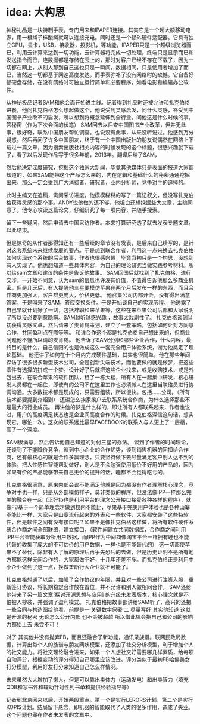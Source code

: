 # idea: 大构思

神秘礼品是一块特制手表，专门用来和IPAPER连接。其实它是一个超大额移动电源，用一根绳子样酸绳就可以连接充电。同时还是一个额外硬件适配器。它具有独立CPU，显卡，USB，接收器，投影机，等功能，IPAPER只是一个超级浏览器而已，利用云计算来达到一切功能，云计算器将完成一切处理，终端只是显示而已和发送指令而已，连数据都是存储在云上的，那时对客户已经不存在下载了，因为一切都在网上，从别人那到自己这也只是一瞬间，数据相同，只是使用者增加了而已，当然这一切都基于网速高度发达。而手表弥补了没有网络时的缺憾。它自备好额硬盘存储，在没有网络时可独立运行简单和必要程序，如看电影和编辑办公软件。

从神秘极品记者SAM和他会面开始进主线。记者得到礼品时还被允许和扎克伯格进餐，他问扎克伯格怎么想起做这个，他说受到灵感启发，问什么灵感，答受到中国图书产业改革的启发，所以想到将概念延伸到全行业。问他这是什么时候的事，答秘密（作为下次会面的伏笔）
SAM回去以后查中国图书产业改革，但并无此事，很好奇，联系中国朋友帮忙调查。也说没有此事，从来没听说过。他感到万分疑惑。然后再问了许多中国朋友，终于有一个中国出版社的朋友说偶然在网络上下载过一篇文章，因为搜索出版社相关内容的时候发现的这个标题，很感兴趣就下载了，看了以后发现作品写于很多年前，2013年。翻译后给了SAM，

然后他决定深度研究，挖掘这个独家大新闻，毕竟其他媒体只是表面的报道大家都知道的，如果SAM能把这个产品怎么来的，内在逻辑和基础什么的秘密通通挖掘出来，那么一定会受到广大消费者，研究者，业内分析师，竞争对手的追捧的。

此时主编又在追稿，询问采访进度，他模模糊糊的写了一篇记叙文，但没写扎克伯格获得灵感的那个事。ANDY说他做的还不够，他坦白还想挖掘些大文章，主编同意了。他专心攻读这篇论文，仔细研究了每一项内容，并随手搜索。

留下一些疑问，然后申请去中国采访作者。本来打算研究透了就去发表专题文章，以此结束。





但是惊奇的从作者那得知还有一些后续的章节没有发表，是后来自己续写的，是针对这套系统未来继续发展的要点。于是想到联合作者，利用这一点来换去扎克伯格如何实现这个系统的后台故事，作者也很感兴趣，毕竟当初只是一个构思，没想到有人实现了。他也想知道一些具体内容，为自己的理论研究当做实践参考材料。所以给sam文章和建议的条件是告诉他故事。
SAM回国后就找到了扎克伯格，进行交涉。一开始不同意，认为sam的信息也许没有价值，不值得告诉他那么多商业机密。但是几天后，有人提醒他三星要模仿苹果在两个月后发布一样的东西，而且合作商更加强大，客户群更庞大，价格更低。
他召集公司内部开会，没有得出满意答案，于是叫来了SAM，答应交换条件。于是开始谈自己的实现历程。
他透露了自己早就计划好了一切，包括辞职和来苹果等，这些在来苹果公司后都和大家说明了所以没必要刻意隐瞒。SAM越听越感兴趣 ，故事太戏剧性了。
扎克伯格谈到当初获得灵感文章，然后请来了麦肯锡策划，建立了一套策略，包括如何让对方同意合作，共同盈利点在哪等等。
和谁合作这个都是扎克伯格自己想出来的，但商业问题他不懂所以请的麦肯锡。
他告诉了SAM分别和哪些企业合作，什么内容，最终目的是什么，自己信阳的也是做成这么一套完全用户体验系统，谢为他奠定了理论基础。
他还讲了如何在十个月内完成硬件基础，其实也很简单，他在那些年间探访了很多很多新型技术公司，全是创新尖端技术，而他要做的就是做梦，把这些零件有选择的拼成一个梦。设计好了后就把这些企业找来，或是收购技术，或是外包出去，在联合苹果的软件团队，租了一栋大楼，所有人在一起集中研发，核心研发人员都在一起住，即使有的公司不在这里工作也必须派人在这里当联络员进行协调沟通。大多数技术都是现成的，只需要组装，所以很快。包括……公司。（所有技术都要提到介绍到）
还讲怎么挨家挨户去联系系统合作商，为什么选择那些不是最大的行业成员。
再讲他的梦是什么样的，即让所有人都联系起来，作者也说过，用户的高度满足状态也是企业间高度合作的时候。扎克伯格深信这句话，想实现它，哪怕一次。这次的联系远比最早FACEBOOK的联系人与人更上了一层楼，高了一个深度。

SAM很满意，然后告诉他自己知道的对付三星的办法。
谈到了作者的时间理论，还谈到了不能降价竞争，谈到中小企业的合作优势，谈到销售机器的回扣给合作商，还有最核心的就是合作多赢理念，只要坚持做下去尽量满足客户别人达不到的体验，把人性感性智能帮助做好，别人是不会勉强使用低价不好用的产品的，因为如果有价的产品能够带来自己无价的提升的话，睡都不会觉得吃亏的。

扎克伯格很满意，原来内部会议不能满足他就是因为都没有作者理解核心理念，竞争对手也一样，只是从外部模仿样子，莫非类似的程序，但没法像IPP一样那么完美的融合在一起（正好fb也是利用平台的理念公开接口接受各种各样的程序），就像FB基于一个简单理念才做到校内不能比，苹果基于完美用户体验也是各种山寨不能比一样，大家只是山寨流行起来的外表和一些软件，大家都安装了这些特软件，但是软件之间有没有接口呢？如果不是像扎克伯格这样做，将所有软件硬件系统合作商之间全部联络，建立接口，（软件间建立共同数据库，合作商之间利用IPP平台智能获取分析用户数据，而IPP作为中间商像淘宝平台一样拥有睡也不能代替的收集了庞大的不可估价的用户数据，一样也是不能替代的）
这一切都使苹果不了替代，除非有人了解的原理后再争先恐后的去做，但是历史证明不是所有地方都能这样无间合作的，大家都做不好，十几年还差不多。而扎克伯格正是利用中小企业做到了这一点，换做垄断行大企业就不可能了。

扎克伯格想通了以后，加强了合作协议的年限，并且对一些公司进行注资入股，重新签订协议，将长期稳定合作放在首位，并不允许和别人做相同合作。
SAM还给他带来了另一篇文章[探讨开源思想与应用] 的升级未发表版本，核心理念就是不怕被人抄袭，并强调了盈利模式。
扎克伯格把故事都讲给SAM听了，高兴的还把一些合同与构造图给他看，前提是一 关键数字保密 二 尽量写好
其实他知道 这就是开源的秘密 无论怎么公开内部 也不会被超越 所以借此机会把自己和公司的影响力都抬上去 未尝不可！

对了 其实他并没有抛弃FB，而且还融合了新功能，通讯录族谱。联网民政局数据，计算出每个人的族谱与朋友网状模型，还添加了社交分析模型，利于增加个人的社交能力。将社交理论融合进来，如果一个人想社交好需要哪几样素质，给每项自动评分，根据变动的评分得知自己哪里应该改进。评分类似于最初FB哈佛美女打分模型，利用好友打分来知道自己怎么样情况。



未来虽然大大增加了懒人，但是可以靠出卖体力（运动发电）和出卖智力（填充QDB和写书评和辅助针对性列书单和提供经验指导等）



记者到北京回来以后，开始两段重点。第一个是实行LERORS计划，第二个是实行KOPIS计划。结局留下悬念，即机器的智能取代了人类的很多作用，造成了失业。这个问题也藏在作者未发表的文章中。
